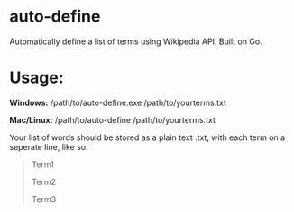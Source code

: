 # auto-define
Automatically define a list of terms using Wikipedia API. Built on Go.

# Usage: 

**Windows:** /path/to/auto-define.exe /path/to/yourterms.txt

**Mac/Linux:** /path/to/auto-define /path/to/yourterms.txt

Your list of words should be stored as a plain text .txt, with each term on a seperate line, like so:

> Term1
> 
> Term2
> 
> Term3
